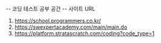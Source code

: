 -- 코딩 테스트 공부 공간 --
사이트 URL 
1. https://school.programmers.co.kr/
2. https://swexpertacademy.com/main/main.do
3. https://platform.stratascratch.com/coding?code_type=1
